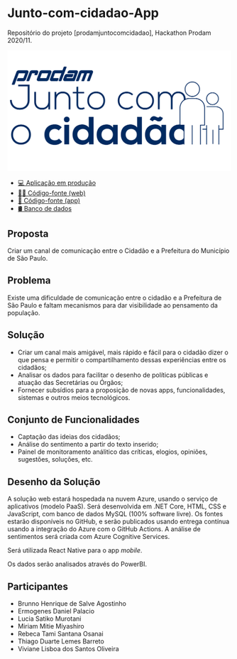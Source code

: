 # Junto-com-cidadao-App

Repositório do projeto [prodamjuntocomcidadao], Hackathon Prodam 2020/11.

![Prodam Junto com Cidadão](assets/logoJuntoCidadao.webp)

- [💻 Aplicação em produção](https://prodamjuntocomcidadao.azurewebsites.net/)
- [🐱‍💻 Código-fonte (web)](https://github.com/ermogenes/prodamjuntocomcidadao-web)
- [📱 Código-fonte (app)](https://github.com/thidulb/Junto-com-cidadao-App)
- [🛢 Banco de dados](https://github.com/ermogenes/prodamjuntocomcidadao-mysql)

## Proposta

Criar um canal de comunicação entre o Cidadão e a Prefeitura do Município de São Paulo.

## Problema

Existe uma dificuldade de comunicação entre o cidadão e a Prefeitura de São Paulo e faltam mecanismos para dar visibilidade ao pensamento da população.

## Solução

* Criar um canal mais amigável, mais rápido e fácil para o cidadão dizer o que pensa e permitir o compartilhamento dessas experiências entre os cidadãos;
* Analisar os dados para facilitar o desenho de políticas públicas e atuação das Secretárias ou Órgãos;
* Fornecer subsídios para a proposição de novas apps, funcionalidades, sistemas e outros meios tecnológicos.

## Conjunto de Funcionalidades

* Captação das ideias dos cidadãos;
* Análise do sentimento a partir do texto inserido;
* Painel de monitoramento análitico das críticas, elogios, opiniões, sugestões, soluções, etc.

## Desenho da Solução

A solução web estará hospedada na nuvem Azure, usando o serviço de aplicativos (modelo PaaS). Será desenvolvida em .NET Core, HTML, CSS e JavaScript, com banco de dados MySQL (100% software livre). Os fontes estarão disponíveis no GitHub, e serão publicados usando entrega contínua usando a integração do Azure com o GitHub Actions. A análise de sentimentos será criada com Azure Cognitive Services.

Será utilizada React Native para o app _mobile_.

Os dados serão analisados através do PowerBI.

## Participantes

- Brunno Henrique de Salve Agostinho
- Ermogenes Daniel Palacio
- Lucia Satiko Murotani
- Miriam Mitie Miyashiro
- Rebeca Tami Santana Osanai
- Thiago Duarte Lemes Barreto
- Viviane Lisboa dos Santos Oliveira
